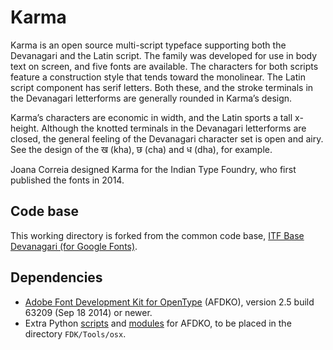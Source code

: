 # Karma

Karma is an open source multi-script typeface supporting both the Devanagari and the Latin script. The family was developed for use in body text on screen, and five fonts are available. The characters for both scripts feature a construction style that tends toward the monolinear. The Latin script component has serif letters. Both these, and the stroke terminals in the Devanagari letterforms are generally rounded in Karma’s design.

Karma’s characters are economic in width, and the Latin sports a tall x-height. Although the knotted terminals in the Devanagari letterforms are closed, the general feeling of the Devanagari character set is open and airy. See the design of the ख (kha), छ (cha) and ध (dha), for example.

Joana Correia designed Karma for the Indian Type Foundry, who first published the fonts in 2014.

## Code base

This working directory is forked from the common code base, [ITF Base Devanagari (for Google Fonts)](https://github.com/itfoundry/base-devanagari-gf).

## Dependencies

- [Adobe Font Development Kit for OpenType](http://www.adobe.com/devnet/opentype/afdko.html) (AFDKO), version 2.5 build 63209 (Sep 18 2014) or newer.
- Extra Python [scripts](https://github.com/adobe-type-tools/python-scripts) and [modules](https://github.com/adobe-type-tools/python-modules) for AFDKO, to be placed in the directory `FDK/Tools/osx`.
